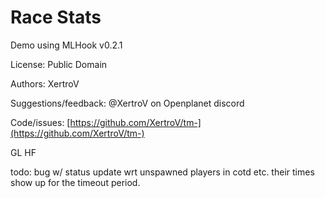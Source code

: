 # Race Stats

Demo using MLHook v0.2.1

License: Public Domain

Authors: XertroV

Suggestions/feedback: @XertroV on Openplanet discord

Code/issues: [https://github.com/XertroV/tm-](https://github.com/XertroV/tm-)

GL HF

todo: bug w/ status update wrt unspawned players in cotd etc. their times show up for the timeout period.
